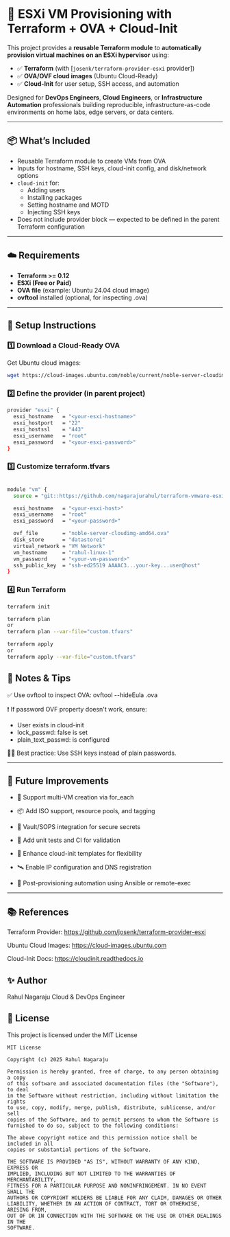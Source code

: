 # 🚀 ESXi VM Provisioning with Terraform + OVA + Cloud-Init

This project provides a **reusable Terraform module** to **automatically provision virtual machines on an ESXi hypervisor** using:

- ✅ **Terraform** (with [`josenk/terraform-provider-esxi` provider])
- ✅ **OVA/OVF cloud images** (Ubuntu Cloud-Ready)
- ✅ **Cloud-Init** for user setup, SSH access, and automation

Designed for **DevOps Engineers**, **Cloud Engineers**, or **Infrastructure Automation** professionals building reproducible, infrastructure-as-code environments on home labs, edge servers, or data centers.

---

## 📦 What’s Included

- Reusable Terraform module to create VMs from OVA
- Inputs for hostname, SSH keys, cloud-init config, and disk/network options
- `cloud-init` for:
  - Adding users
  - Installing packages
  - Setting hostname and MOTD
  - Injecting SSH keys
- Does not include provider block — expected to be defined in the parent Terraform configuration

---

## ☁️ Requirements

- **Terraform >= 0.12**
- **ESXi (Free or Paid)**
- **OVA file** (example: Ubuntu 24.04 cloud image)
- **ovftool** installed (optional, for inspecting .ova)

---

## 🔧 Setup Instructions


### 1️⃣ Download a Cloud-Ready OVA
Get Ubuntu cloud images:

```bash
wget https://cloud-images.ubuntu.com/noble/current/noble-server-cloudimg-amd64.ova
```

### 2️⃣ Define the provider (in parent project)

```bash
provider "esxi" {
  esxi_hostname   = "<your-esxi-hostname>"
  esxi_hostport   = "22"
  esxi_hostssl    = "443"
  esxi_username   = "root"
  esxi_password   = "<your-esxi-password>"
}
```

### 3️⃣ Customize terraform.tfvars

```bash

module "vm" {
  source = "git::https://github.com/nagarajurahul/terraform-vmware-esxi-vm-module.git"

  esxi_hostname   = "<your-esxi-host>"
  esxi_username   = "root"
  esxi_password   = "<your-password>"

  ovf_file        = "noble-server-cloudimg-amd64.ova"
  disk_store      = "datastore1"
  virtual_network = "VM Network"
  vm_hostname     = "rahul-linux-1"
  vm_password     = "<your-vm-password>"
  ssh_public_key  = "ssh-ed25519 AAAAC3...your-key...user@host"
}
```


### 4️⃣ Run Terraform

```bash
terraform init

terraform plan
or
terraform plan --var-file="custom.tfvars"

terraform apply
or
terraform apply --var-file="custom.tfvars"
```


## 🧠 Notes & Tips

✅ Use ovftool to inspect OVA: ovftool --hideEula <your-ova-file>.ova

❗ If password OVF property doesn't work, ensure:

- User exists in cloud-init
- lock_passwd: false is set
- plain_text_passwd: is configured

🧑‍💻 Best practice: Use SSH keys instead of plain passwords.


---

## 🔧 Future Improvements

- 🔁 Support multi-VM creation via for_each

- 📦 Add ISO support, resource pools, and tagging

- 🔐 Vault/SOPS integration for secure secrets

- 🧪 Add unit tests and CI for validation

- 🧱 Enhance cloud-init templates for flexibility

- 🛰 Enable IP configuration and DNS registration

- 🔄 Post-provisioning automation using Ansible or remote-exec



---

## 📚 References

Terraform Provider: <https://github.com/josenk/terraform-provider-esxi>

Ubuntu Cloud Images: <https://cloud-images.ubuntu.com>

Cloud-Init Docs: <https://cloudinit.readthedocs.io>

## ✨ Author

Rahul Nagaraju
Cloud & DevOps Engineer

## 📄 License
This project is licensed under the MIT License

```
MIT License

Copyright (c) 2025 Rahul Nagaraju

Permission is hereby granted, free of charge, to any person obtaining a copy
of this software and associated documentation files (the "Software"), to deal
in the Software without restriction, including without limitation the rights
to use, copy, modify, merge, publish, distribute, sublicense, and/or sell
copies of the Software, and to permit persons to whom the Software is
furnished to do so, subject to the following conditions:

The above copyright notice and this permission notice shall be included in all
copies or substantial portions of the Software.

THE SOFTWARE IS PROVIDED "AS IS", WITHOUT WARRANTY OF ANY KIND, EXPRESS OR
IMPLIED, INCLUDING BUT NOT LIMITED TO THE WARRANTIES OF MERCHANTABILITY,
FITNESS FOR A PARTICULAR PURPOSE AND NONINFRINGEMENT. IN NO EVENT SHALL THE
AUTHORS OR COPYRIGHT HOLDERS BE LIABLE FOR ANY CLAIM, DAMAGES OR OTHER
LIABILITY, WHETHER IN AN ACTION OF CONTRACT, TORT OR OTHERWISE, ARISING FROM,
OUT OF OR IN CONNECTION WITH THE SOFTWARE OR THE USE OR OTHER DEALINGS IN THE
SOFTWARE.

```
